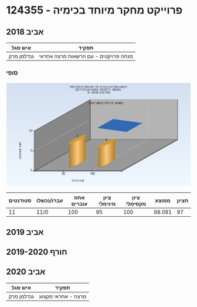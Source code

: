 # 124355 - פרוייקט מחקר מיוחד בכימיה

## אביב 2018

| איש סגל | תפקיד |
| ---- | ---- |
| גנדלמן מרק | מנחה פרויקטים  - עם הרשאות מרצה אחראי |

### סופי

![201702 Finals](201702/Finals.png)

| סטודנטים | עברו/נכשלו | אחוז עוברים | ציון מינימלי | ציון מקסימלי | ממוצע | חציון |
| ---- | ---- | ---- | ---- | ---- | ---- | ---- |
| 11 | 11/0 | 100 | 95 | 100 | 98.091 | 97 |

## אביב 2019

## חורף 2019-2020

## אביב 2020

| איש סגל | תפקיד |
| ---- | ---- |
| גנדלמן מרק | מרצה - אחראי מקצוע |

